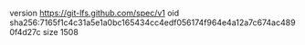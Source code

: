 version https://git-lfs.github.com/spec/v1
oid sha256:7165f1c4c31a5e1a0bc165434cc4edf056174f964e4a12a7c674ac4890f4d27c
size 1508
